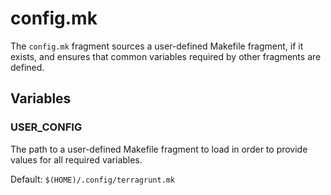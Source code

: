 # config.mk

The `config.mk` fragment sources a user-defined Makefile fragment, if it exists,
and ensures that common variables required by other fragments are defined.

## Variables

### USER_CONFIG

The path to a user-defined Makefile fragment to load in order to provide values
for all required variables.

Default: `$(HOME)/.config/terragrunt.mk`
